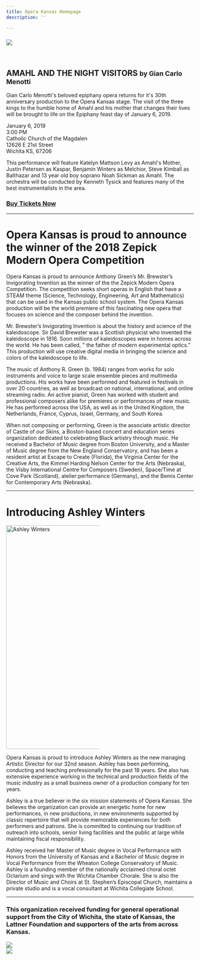 ```yaml
---
title: Opera Kansas Homepage
description: ''

---
```

### ![](/uploads/AmahlFacebookBanner.jpg)

<h2 style="padding-top: 2rem;">AMAHL AND THE NIGHT VISITORS <small>by Gian Carlo Menotti</small></h2>

  
Gian Carlo Menotti's beloved epiphany opera returns for it's 30th anniversary production to the Opera Kansas stage. The visit of the three kings to the humble home of Amahl and his mother that changes their lives will be brought to life on the Epiphany feast day of January 6, 2019.  
  
January 6, 2019  
3:00 PM  
Catholic Church of the Magdalen  
12626 E 21st Street  
Wichita KS, 67206  
  
This performance will feature Katelyn Mattson Levy as Amahl's Mother, Justin Petersen as Kaspar, Benjamin Winters as Melchior, Steve Kimball as Balthazar and 13 year old boy soprano Noah Sickman as Amahl. The orchestra will be conducted by Kenneth Tysick and features many of the best instrumentalists in the area.

### [Buy Tickets Now](https://www.brownpapertickets.com/event/3596780)

***

# Opera Kansas is proud to announce the winner of the 2018 Zepick Modern Opera Competition

Opera Kansas is proud to announce Anthony Green’s Mr. Brewster’s Invigorating Invention as the winner of the the Zepick Modern Opera Competition. The competition seeks short operas in English that have a STEAM theme (Science, Technology, Engineering, Art and Mathematics)  that can be used in the Kansas public school system. The Opera Kansas production will be the world premiere of this fascinating new opera that focuses on science and the composer behind the invention.

Mr. Brewster’s Invigorating Invention is about the history and science of the kaleidoscope. Sir David Brewster was a Scottish physicist who invented the kaleidoscope in 1816. Soon millions of kaleidoscopes were in homes across the world. He has been called, " the father of modern experimental optics." This production will use creative digital media in bringing the science and colors of the kaleidoscope to life.

The music of Anthony R. Green (b. 1984) ranges from works for solo instruments and voice to large scale ensemble pieces and multimedia productions. His works have been performed and featured in festivals in over 20 countries, as well as broadcast on national, international, and online streaming radio. An active pianist, Green has worked with student and professional composers alike for premieres or performances of new music. He has performed across the USA, as well as in the United Kingdom, the Netherlands, France, Cyprus, Israel, Germany, and South Korea.

When not composing or performing, Green is the associate artistic director of Castle of our Skins, a Boston-based concert and education series organization dedicated to celebrating Black artistry through music. He received a Bachelor of Music degree from Boston University, and a Master of Music degree from the New England Conservatory, and has been a resident artist at Escape to Create (Florida), the Virginia Center for the Creative Arts, the Kimmel Harding Nelson Center for the Arts (Nebraska), the Visby International Centre for Composers (Sweden), Space/Time at Cove Park (Scotland), atelier:performance (Germany), and the Bemis Center for Contemporary Arts (Nebraska).

***

# Introducing Ashley Winters

<aside style="max-width: 250px">
<img src="/img/ashley-winters.jpg" width="400" height="600" alt="Ashley Winters" />
</aside>

Opera Kansas is proud to introduce Ashley Winters as the new managing Artistic Director for our 32nd season. Ashley has been performing, conducting and teaching professionally for the past 18 years. She also has extensive experience working in the technical and production fields of the music industry as a small business owner of a production company for ten years.

Ashley is a true believer in the six mission statements of Opera Kansas. She believes the organization can provide an energetic home for new performances, in new productions, in new environments supported by classic repertoire that will provide memorable experiences for both performers and patrons. She is committed to continuing our tradition of outreach into schools, senior living facilities and the public at large while maintaining fiscal responsibility.

Ashley received her Master of Music degree in Vocal Performance with Honors from the University of Kansas and a Bachelor of Music degree in Vocal Performance from the Wheaton College Conservatory of Music. Ashley is a founding member of the nationally acclaimed choral octet Octarium and sings with the Wichita Chamber Chorale. She is also the Director of Music and Choirs at St. Stephen’s Episcopal Church, maintains a private studio and is a vocal consultant at Wichita Collegiate School.

***

### This organization received funding for general operational support from the City of Wichita, the state of Kansas, the Lattner Foundation and supporters of the arts from across Kansas.

<div class="sponsor-logos">
<div><img src="/img/wichita-logo.png"></div>
<div><img src="/img/arts-commission-logo.png"></div>
</div>